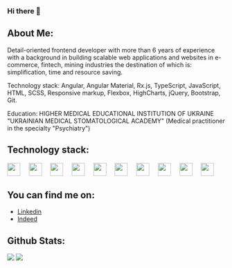 ### Hi there 👋

<!--
**jnsnrz/jnsnrz** is a ✨ _special_ ✨ repository because its `README.md` (this file) appears on your GitHub profile.

Here are some ideas to get you started:

- 🔭 I’m currently working on ...
- 🌱 I’m currently learning ...
- 👯 I’m looking to collaborate on ...
- 🤔 I’m looking for help with ...
- 💬 Ask me about ...
- 📫 How to reach me: ...
- 😄 Pronouns: ...
- ⚡ Fun fact: ...
-->

## About Me:

Detail-oriented frontend developer with more than 6 years of experience with a background in building scalable web applications and websites in e-commerce, fintech, mining industries the destination of which is: simplification, time and resource saving.

Technology stack: Angular, Angular Material, Rx.js, TypeScript, JavaScript, HTML, SCSS, Responsive markup, Flexbox, HighCharts, jQuery, Bootstrap, Git.

Education: HIGHER MEDICAL EDUCATIONAL INSTITUTION OF UKRAINE
"UKRAINIAN MEDICAL STOMATOLOGICAL ACADEMY" (Medical practitioner in the specialty "Psychiatry")

## Technology stack:

<img src="https://raw.githubusercontent.com/get-icon/geticon/fc0f660daee147afb4a56c64e12bde6486b73e39/icons/angular-icon.svg" width="30">&nbsp;&nbsp;&nbsp;&nbsp;
<img src="https://raw.githubusercontent.com/gilbarbara/logos/master/logos/create-react-app.svg" width="30">&nbsp;&nbsp;&nbsp;&nbsp;
<img src="https://raw.githubusercontent.com/gilbarbara/logos/master/logos/typescript-icon.svg" width="30">&nbsp;&nbsp;&nbsp;&nbsp;
<img src="https://raw.githubusercontent.com/gilbarbara/logos/master/logos/javascript.svg" width="30">&nbsp;&nbsp;&nbsp;&nbsp;
<img src="https://github.com/gilbarbara/logos/blob/main/logos/html-5.svg" width="30">&nbsp;&nbsp;&nbsp;&nbsp;
<img src="https://github.com/gilbarbara/logos/blob/main/logos/css-3.svg" width="30">&nbsp;&nbsp;&nbsp;&nbsp;
<img src="https://github.com/gilbarbara/logos/blob/main/logos/jasmine.svg" width="30">&nbsp;&nbsp;&nbsp;&nbsp;
<img src="https://raw.githubusercontent.com/gilbarbara/logos/master/logos/git-icon.svg" width="30">&nbsp;&nbsp;&nbsp;&nbsp;
<img src="https://raw.githubusercontent.com/gilbarbara/logos/master/logos/webstorm.svg" width="30">&nbsp;&nbsp;&nbsp;&nbsp;
<img src="https://raw.githubusercontent.com/gilbarbara/logos/f4c8e8b933aa80ce83b6d6d387e016bf4cb4e376/logos/nestjs.svg" width="30">


## You can find me on:
- [Linkedin](https://www.linkedin.com/in/yevheniia-shabalova/)
- [Indeed](https://my.indeed.com/p/shabalovay-z0vvj59)

## Github Stats:

![](https://raw.githubusercontent.com/yevheniia-shabalova/github-stats/9e1840ca072a82d8dd7d169561b4aacdcd4770cd/generated/languages.svg)
![](https://raw.githubusercontent.com/yevheniia-shabalova/github-stats/9e1840ca072a82d8dd7d169561b4aacdcd4770cd/generated/overview.svg)
